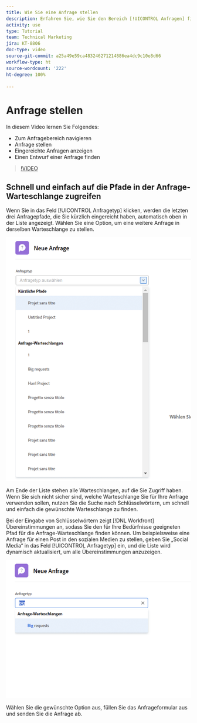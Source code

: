 ```yaml
---
title: Wie Sie eine Anfrage stellen
description: Erfahren Sie, wie Sie den Bereich [!UICONTROL Anfragen] finden und eine Anfrage stellen können. Dann erfahren Sie, wie Sie eingereichte Anfragen und Entwurfsanfragen einsehen können.
activity: use
type: Tutorial
team: Technical Marketing
jira: KT-8806
doc-type: video
source-git-commit: a25a49e59ca483246271214886ea4dc9c10e8d66
workflow-type: ht
source-wordcount: '222'
ht-degree: 100%

---
```


# Anfrage stellen

In diesem Video lernen Sie Folgendes:

* Zum Anfragebereich navigieren
* Anfrage stellen
* Eingereichte Anfragen anzeigen
* Einen Entwurf einer Anfrage finden

>[!VIDEO](https://video.tv.adobe.com/v/336092/?quality=12&learn=on)

## Schnell und einfach auf die Pfade in der Anfrage-Warteschlange zugreifen

Wenn Sie in das Feld [!UICONTROL Anfragetyp] klicken, werden die letzten drei Anfragepfade, die Sie kürzlich eingereicht haben, automatisch oben in der Liste angezeigt. Wählen Sie eine Option, um eine weitere Anfrage in derselben Warteschlange zu stellen.

![Das Anfragetyp-Menü zeigt eine Liste der letzten Anfragepfade](assets/collaborator-fundamentals-1.png)

Am Ende der Liste stehen alle Warteschlangen, auf die Sie Zugriff haben. Wenn Sie sich nicht sicher sind, welche Warteschlange Sie für Ihre Anfrage verwenden sollen, nutzen Sie die Suche nach Schlüsselwörtern, um schnell und einfach die gewünschte Warteschlange zu finden.

Bei der Eingabe von Schlüsselwörtern zeigt [!DNL Workfront] Übereinstimmungen an, sodass Sie den für Ihre Bedürfnisse geeigneten Pfad für die Anfrage-Warteschlange finden können. Um beispielsweise eine Anfrage für einen Post in den sozialen Medien zu stellen, geben Sie „Social Media“ in das Feld [!UICONTROL Anfragetyp] ein, und die Liste wird dynamisch aktualisiert, um alle Übereinstimmungen anzuzeigen.

![Anfragetyp-Menü mit einem Wort, das in das Feld eingegeben wird, um die letzten Anfragepfade anzuzeigen](assets/collaborator-fundamentals-2.png)

Wählen Sie die gewünschte Option aus, füllen Sie das Anfrageformular aus und senden Sie die Anfrage ab.

<!---
Learn more
Requests area overview
Create and submit Workfront requests
Guides
Make a work request
--->

